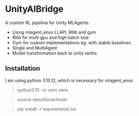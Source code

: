 # UnityAIBridge

A custom RL pipeline for Unity MLAgents.

* Using mlagent_envs LLAPI, Rllib and gym
* Rllib for multi gpu and high batch size
* Gym for custom implementations eg. with stable baselines
* Single and MultiAgent
* Model transformation back to unity sentis

## Installation

I am using python 3.10.12, which is necessary for mlagent_envs.

> python3.10 -m venv venv

> source venv/bin/activate

> pip install -r requirements.txt